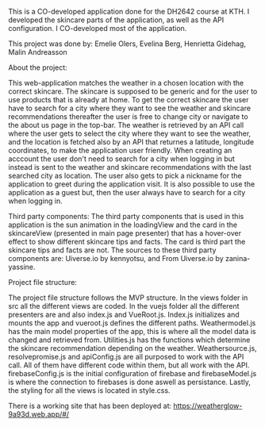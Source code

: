 This is a CO-developed application done for the DH2642 course at KTH. I developed the skincare parts of the application, as well as the API configuration. I CO-developed most of the application.

This project was done by: Emelie Olers, Evelina Berg, Henrietta Gidehag, Malin Andreasson

About the project:

This web-application matches the weather in a chosen location with the correct skincare. The skincare is supposed to be generic and for the user to use products that is already at home. To get the correct skincare the user have to search for a city where they want to see the weather and skincare recommendations thereafter the user is free to change city or navigate to the about us page in the top-bar.
The weather is retrieved by an API call where the user gets to select the city
where they want to see the weather, and the location is fetched also by an API that returnes a latitude, longitude coordinates, to make the application user friendly.
When creating an acccount the user don't need to search for a city when logging in but instead is sent to the weather and skincare recommendations with the last searched city as location. The user also gets to pick a nickname for the application to greet during the application visit.
It is also possible to use the application as a guest but, then the user always have to search for a city when logging in.

Third party components:
The third party components that is used in this application is the sun animation in the loadingView and the card in the skincareView (presented in main page presenter) that has a hover-over effect to show different skincare tips and facts. The card is third part the skincare tips and facts are not.
The sources to these third party components are: Uiverse.io by kennyotsu, and From Uiverse.io by zanina-yassine.

Project file structure:

The project file structure follows the MVP structure. In the views folder in src all the
different views are coded. In the vuejs folder all the different presenters are and also
index.js and VueRoot.js. Index.js initializes and mounts the app and vueroot.js defines the different
paths. Weathermodel.js has the main model properties of the app, this is where all the model data is
changed and retrieved from. Utilities.js has the functions which determine the skincare recommendation
depending on the weather. Weathersource.js, resolvepromise.js and apiConfig.js are all purposed to
work with the API call. All of them have different code within them, but all work with the API.
firebaseConfig.js is the initial configuration of firebase and firebaseModel.js is where the
connection to firebases is done aswell as persistance. Lastly, the styling for all the views
is located in style.css.

There is a working site that has been deployed at: https://weatherglow-9a93d.web.app/#/
